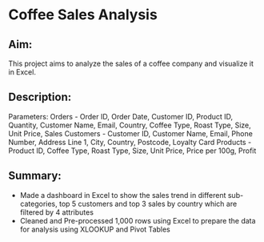 # Coffee Sales Analysis

## Aim:
This project aims to analyze the sales of a coffee company and visualize it in Excel. 

## Description:

Parameters: 
Orders - Order ID,	Order Date,	Customer ID,	Product ID,	Quantity,	Customer Name,	Email,	Country,	Coffee Type,	Roast Type,	Size,	Unit Price,	Sales
Customers - Customer ID, Customer Name, Email, Phone Number,	Address Line 1,	City,	Country,	Postcode,	Loyalty Card
Products - Product ID,	Coffee Type,	Roast Type,	Size,	Unit Price,	Price per 100g,	Profit

## Summary:

-	Made a dashboard in Excel to show the sales trend in different sub-categories, top 5 customers and top 3 sales by country which are filtered by 4 attributes 
- Cleaned and Pre-processed 1,000 rows using Excel to prepare the data for analysis using XLOOKUP and Pivot Tables
